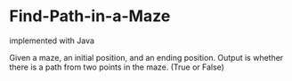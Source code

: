 # Find-Path-in-a-Maze
implemented with Java

Given a maze, an initial position, and an ending position.
Output is whether there is a path from two points in the maze. (True or False) 
